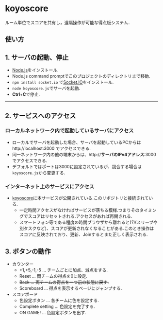 # koyoscore
ルーム単位でスコアを共有し，遠隔操作が可能な得点板システム．
<br>
## 使い方
## 1. サーバの起動、停止
 * [Node.js](https://nodejs.org/ja/)をインストール.
 * Node.js command promptでこのプロジェクトのディレクトリまで移動.
 *  `npm install socket.io`
   で[Socket.IO](https://socket.io)をインストール.
 * `node koyoscore.js`でサーバを起動.
 * **Ctrl**+**C**で停止. 
***
## 2. サービスへのアクセス
### ローカルネットワーク内で起動しているサーバにアクセス
 * ローカルでサーバを起動した場合、サーバを起動しているPCからは http://localhost:3000 でアクセスできる.
 * 同一ネットワーク内の他の端末からは、http://**サーバのIPv4アドレス**:3000でアクセスできる.
 * デフォルトではポートは3000に設定されているが、競合する場合は`koyoscore.js`から変更する.
### インターネット上のサービスにアクセス
 * [koyoscore](https://koyoscore.glitch.me)に本サービスが公開されている.このリポジトリと接続されている.
   * 一定時間アクセスがなければサービスが落ちる模様.つまりそのタイミングでスコアはリセットされる.アクセスがあれば再開される.
   * スマートフォン等である程度の時間ブラウザから離れると(?)(スリープや別タスクなど)、スコアが更新されなくなることがある.このとき操作はスコアに反映されており、更新、Joinするとまた正しく表示される.
## 3. ボタンの動作
 * カウンター
   * +1,+5,-1,-5 ... チームごとに加点、減点をする.
   * Reset ... 両チームの得点を0に設定.
   * ~~Back ... 両チームの得点を一つ前の状態に戻す.~~
   * Scoreboard ... 得点を表示するページにジャンプする.
 * スコアボード
   * 色設定ボタン ... 各チームに色を設定する.
   * Complete setting ... 色設定を完了する.
   * ON GAME! ... 色設定ボタンを出す.

